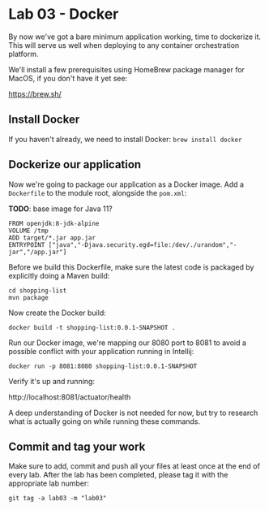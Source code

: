 # Lab 03 - Docker

By now we've got a bare minimum application working, time to dockerize it. This will serve us well when deploying to any
container orchestration platform.

We'll install a few prerequisites using HomeBrew package manager for MacOS, if you don't have it yet see:

https://brew.sh/

## Install Docker

If you haven't already, we need to install Docker:
``brew install docker``

## Dockerize our application

Now we're going to package our application as a Docker image. Add a ``Dockerfile`` to the module root, alongside
the ``pom.xml``:

**TODO**: base image for Java 11?

```
FROM openjdk:8-jdk-alpine
VOLUME /tmp
ADD target/*.jar app.jar
ENTRYPOINT ["java","-Djava.security.egd=file:/dev/./urandom","-jar","/app.jar"]
```

Before we build this Dockerfile, make sure the latest code is packaged by explicitly doing a Maven build:

```shell
cd shopping-list
mvn package
```

Now create the Docker build:

``docker build -t shopping-list:0.0.1-SNAPSHOT .``

Run our Docker image, we're mapping our 8080 port to 8081 to avoid a possible conflict with your application running in
Intellij:

``docker run -p 8081:8080 shopping-list:0.0.1-SNAPSHOT``

Verify it's up and running:

http://localhost:8081/actuator/health

A deep understanding of Docker is not needed for now, but try to research what is actually going on while running these
commands.

## Commit and tag your work

Make sure to add, commit and push all your files at least once at the end of every lab. After the lab has been
completed, please tag it with the appropriate lab number:

``git tag -a lab03 -m "lab03"``
